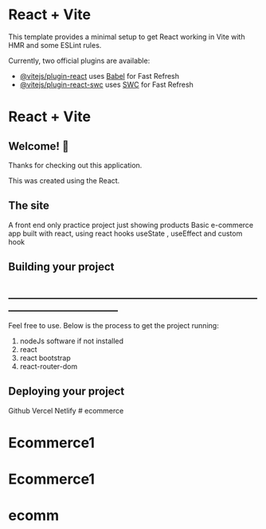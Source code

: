 # React + Vite

This template provides a minimal setup to get React working in Vite with HMR and some ESLint rules.

Currently, two official plugins are available:

- [@vitejs/plugin-react](https://github.com/vitejs/vite-plugin-react/blob/main/packages/plugin-react/README.md) uses [Babel](https://babeljs.io/) for Fast Refresh
- [@vitejs/plugin-react-swc](https://github.com/vitejs/vite-plugin-react-swc) uses [SWC](https://swc.rs/) for Fast Refresh

# React + Vite

## Welcome! 👋

Thanks for checking out this application.

This was created using the React.

## The site

A front end only practice project just showing products Basic e-commerce app built with react, using react hooks useState , 
useEffect and 
custom hook


## Building your project
## ________________________________________________________________________
Feel free to use. Below is the process to get the project running:

1. nodeJs software if not installed
2. react
3. react bootstrap
3. react-router-dom


## Deploying your project
Github
Vercel
Netlify # ecommerce
# Ecommerce1
# Ecommerce1
# ecomm
